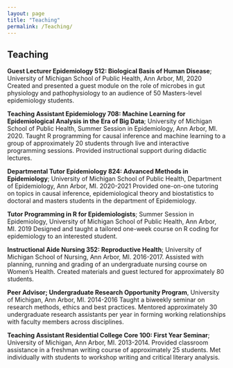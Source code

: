 ```yaml
---
layout: page
title: "Teaching"
permalink: /Teaching/
---
```

## Teaching

**Guest Lecturer Epidemiology 512: Biological Basis of Human Disease**; University of Michigan School of Public Health, Ann Arbor, MI, 2020
Created and presented a guest module on the role of microbes in gut physiology and pathophysiology to an audience of 50 Masters-level epidemiology students.


**Teaching Assistant Epidemiology 708: Machine Learning for Epidemiological Analysis in the Era of Big Data**; University of Michigan School of Public Health, Summer Session in Epidemiology, Ann Arbor, MI. 2020.
Taught R programming for causal inference and machine learning to a group of 
approximately 20 students through live and interactive programming sessions. Provided instructional support during didactic lectures. 


**Departmental Tutor Epidemiology 824: Advanced Methods in Epidemiology**; University of Michigan School of Public Health, Department of Epidemiology, Ann Arbor, MI. 2020-2021
Provided one-on-one tutoring on topics in causal inference, epidemiological theory and biostatistics to doctoral and masters students in the department of Epidemiology. 


**Tutor Programming in R for Epidemiologists**; Summer Session in Epidemiology, University of Michigan School of Public Health, Ann Arbor, MI. 2019
Designed and taught a tailored one-week course on R coding for epidemiology to an interested student. 


**Instructional Aide Nursing 352: Reproductive Health**; University of Michigan School of Nursing, Ann Arbor, MI. 2016-2017. 
Assisted with planning, running and grading of an undergraduate nursing course on Women’s Health. Created materials and guest lectured for approximately 80 students. 


**Peer Advisor; Undergraduate Research Opportunity Program**, University of Michigan, Ann Arbor, MI. 2014-2016 
Taught a biweekly seminar on research methods, ethics and best practices. Mentored approximately 30 undergraduate research assistants per year in forming working relationships with faculty members across disciplines. 

**Teaching Assistant Residential College Core 100: First Year Seminar**; University of Michigan, Ann Arbor, MI. 2013-2014. 
Provided classroom assistance in a freshman writing course of approximately 25 students. Met individually with students to workshop writing and critical literary analysis. 

